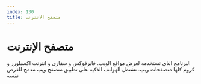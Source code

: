 ```yaml
---
index: 130
title: متصفح الانترنت
---
```

# متصفح الإنترنت

البرنامج الذي تستخدمه لعرض مواقع الويب. فايرفوكس و سفارى و انترنت اكسبلورر و كروم كلها متصفحات ويب. تشتمل الهواتف الذكية على تطبيق متصفح ويب مدمج للغرض نفسه